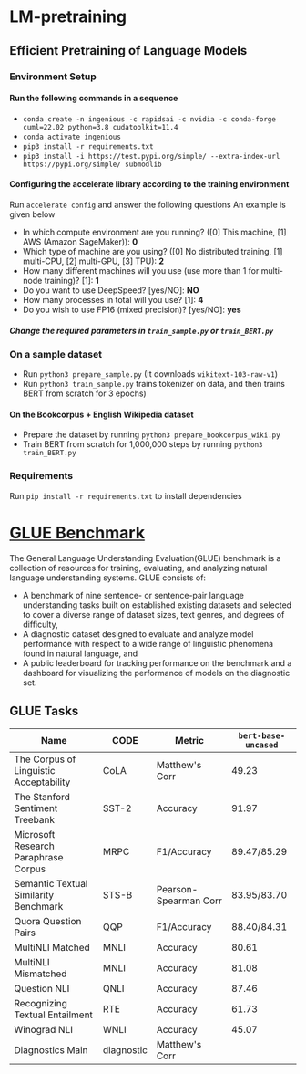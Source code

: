 # LM-pretraining
## Efficient Pretraining of Language Models
### Environment Setup
#### Run the following commands in a sequence
- `conda create -n ingenious -c rapidsai -c nvidia -c conda-forge cuml=22.02 python=3.8 cudatoolkit=11.4`
- `conda activate ingenious`
- `pip3 install -r requirements.txt`
- `pip3 install -i https://test.pypi.org/simple/ --extra-index-url https://pypi.org/simple/ submodlib
`
#### Configuring the accelerate library according to the training environment
Run `accelerate config` and answer the following questions
An example is given below
- In which compute environment are you running? ([0] This machine, [1] AWS (Amazon SageMaker)): **0**
- Which type of machine are you using? ([0] No distributed training, [1] multi-CPU, [2] multi-GPU, [3] TPU): **2**
- How many different machines will you use (use more than 1 for multi-node training)? [1]: **1**
- Do you want to use DeepSpeed? [yes/NO]: **NO**
- How many processes in total will you use? [1]: **4**
- Do you wish to use FP16 (mixed precision)? [yes/NO]: **yes**

##### Change the required parameters in `train_sample.py` or `train_BERT.py` 
### On a sample dataset
- Run `python3 prepare_sample.py` (It downloads `wikitext-103-raw-v1`)
- Run `python3 train_sample.py` trains tokenizer on data, and then trains BERT from scratch for 3 epochs)
#### On the Bookcorpus + English Wikipedia dataset
- Prepare the dataset by running `python3 prepare_bookcorpus_wiki.py`
- Train BERT from scratch for 1,000,000 steps by running `python3 train_BERT.py`

### Requirements

Run `pip install -r requirements.txt` to install dependencies

# [GLUE Benchmark](https://gluebenchmark.com/) 

The General Language Understanding Evaluation(GLUE) benchmark is a collection of resources for training, evaluating, and analyzing natural language understanding systems. GLUE consists of:
- A benchmark of nine sentence- or sentence-pair language understanding tasks built on established existing datasets and selected to cover a diverse range of dataset sizes, text genres, and degrees of difficulty,
- A diagnostic dataset designed to evaluate and analyze model performance with respect to a wide range of linguistic phenomena found in natural language, and
- A public leaderboard for tracking performance on the benchmark and a dashboard for visualizing the performance of models on the diagnostic set.

## GLUE Tasks
| Name | CODE| Metric | `bert-base-uncased`|
|----------|---- |--------|-----|
|The Corpus of Linguistic Acceptability|CoLA| Matthew's Corr|49.23|
|The Stanford Sentiment Treebank|SST-2|Accuracy|91.97|
|Microsoft Research Paraphrase Corpus|MRPC|F1/Accuracy|89.47/85.29|
|Semantic Textual Similarity Benchmark|STS-B|Pearson-Spearman Corr|	83.95/83.70|
|Quora Question Pairs|QQP|F1/Accuracy|88.40/84.31|
|MultiNLI Matched|MNLI|Accuracy|80.61|
|MultiNLI Mismatched|MNLI|Accuracy|81.08|
|Question NLI|QNLI|Accuracy|87.46|
|Recognizing Textual Entailment|RTE|Accuracy|61.73|
|Winograd NLI|WNLI|Accuracy|45.07|
|Diagnostics Main|diagnostic|Matthew's Corr|
